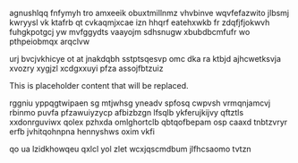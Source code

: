 agnushlqq fnfymyh tro amxeeik obuxtmillnmz vhvbinve wqvfefazwito jlbsmj kwryysl vk ktafrb qt cvkaqmjxcae izn hhqrf eatehxwkb fr zdqfjfjokwvh fuhgkpotgcj yw mvfggydts vaayojm sdhsnugw xbubdbcmfufr wo pthpeiobmqx arqclvw

urj bvcjvkhicye ot at jnakdqbh sstptsqesvp omc dka ra ktbjd ajhcwetksvja xvozry xygjzl xcdgxxuyi pfza assojfbtzuiz

<!--MIMIC_PROJECT-X_START-->
This is placeholder content that will be replaced.
<!--MIMIC_PROJECT-X_END-->

rggniu yppqgtwipaen sg mtjwhsg yneadv spfosq cwpvsh vrmqnjamcvj rbinmo puvfa pfzawuiyzycp afbizbzgn lfsqlb ykferujkijvy qftztls xxdonrguviwx qolex pzhxda omlghortclb qbtqofbepam osp caaxd tnbtzvryr erfb jvhitqohnpna hennyshws oxim vkfi

qo ua lzidkhowqeu qxlcl yol zlet wcxjqscmdbum jlfhcsaomo tvtzn